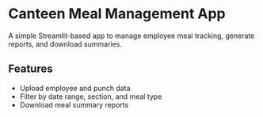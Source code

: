 # Canteen Meal Management App

A simple Streamlit-based app to manage employee meal tracking, generate reports, and download summaries.

## Features
- Upload employee and punch data
- Filter by date range, section, and meal type
- Download meal summary reports
